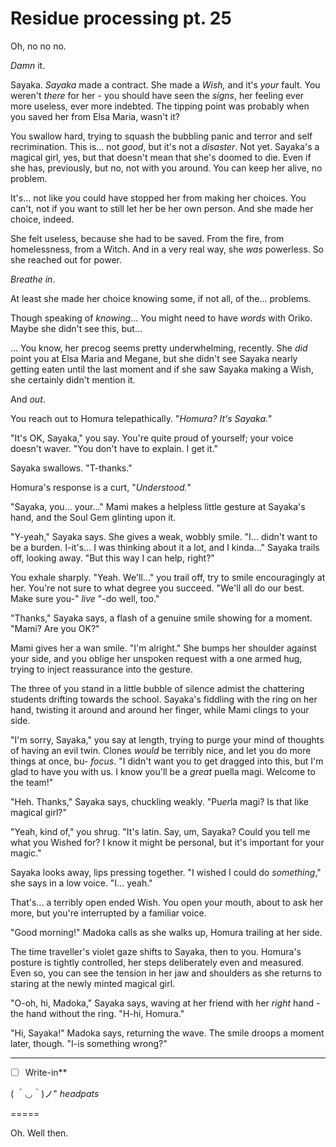 # Residue processing pt. 25

Oh, no no no.

*Damn* it.

Sayaka. *Sayaka* made a contract. She made a *Wish,* and it's *your* fault. You weren't *there* for her - you should have seen the *signs*, her feeling ever more useless, ever more indebted. The tipping point was probably when you saved her from Elsa Maria, wasn't it?

You swallow hard, trying to squash the bubbling panic and terror and self recrimination. This is... not *good*, but it's not a *disaster*. Not yet. Sayaka's a magical girl, yes, but that doesn't mean that she's doomed to die. Even if she has, previously, but no, not with you around. You can keep her alive, no problem.

It's... not like you could have stopped her from making her choices. You can't, not if you want to still let her be her own person. And she made her choice, indeed.

She felt useless, because she had to be saved. From the fire, from homelessness, from a Witch. And in a very real way, she *was* powerless. So she reached out for power.

*Breathe in*.

At least she made her choice knowing some, if not all, of the... problems.

Though speaking of *knowing*... You might need to have *words* with Oriko. Maybe she didn't see this, but...

... You know, her precog seems pretty underwhelming, recently. She *did* point you at Elsa Maria and Megane, but she didn't see Sayaka nearly getting eaten until the last moment and if she saw Sayaka making a Wish, she certainly didn't mention it.

And *out*.

You reach out to Homura telepathically. "*Homura? It's Sayaka.*"

"It's OK, Sayaka," you say. You're quite proud of yourself; your voice doesn't waver. "You don't have to explain. I get it."

Sayaka swallows. "T-thanks."

Homura's response is a curt, "*Understood.*"

"Sayaka, you... your..." Mami makes a helpless little gesture at Sayaka's hand, and the Soul Gem glinting upon it.

"Y-yeah," Sayaka says. She gives a weak, wobbly smile. "I... didn't want to be a burden. I-it's... I was thinking about it a lot, and I kinda..." Sayaka trails off, looking away. "But this way I can help, right?"

You exhale sharply. "Yeah. We'll..." you trail off, try to smile encouragingly at her. You're not sure to what degree you succeed. "We'll all do our best. Make sure you-" *live* "-do well, too."

"Thanks," Sayaka says, a flash of a genuine smile showing for a moment. "Mami? Are you OK?"

Mami gives her a wan smile. "I'm alright." She bumps her shoulder against your side, and you oblige her unspoken request with a one armed hug, trying to inject reassurance into the gesture.

The three of you stand in a little bubble of silence admist the chattering students drifting towards the school. Sayaka's fiddling with the ring on her hand, twisting it around and around her finger, while Mami clings to your side.

"I'm sorry, Sayaka," you say at length, trying to purge your mind of thoughts of having an evil twin. Clones *would* be terribly nice, and let you do more things at once, bu- *focus*. "I didn't want you to get dragged into this, but I'm glad to have you with us. I know you'll be a *great* puella magi. Welcome to the team!"

"Heh. Thanks," Sayaka says, chuckling weakly. "Pu*er*la magi? Is that like magical girl?"

"Yeah, kind of," you shrug. "It's latin. Say, um, Sayaka? Could you tell me what you Wished for? I know it might be personal, but it's important for your magic."

Sayaka looks away, lips pressing together. "I wished I could do *something*," she says in a low voice. "I... yeah."

That's... a terribly open ended Wish. You open your mouth, about to ask her more, but you're interrupted by a familiar voice.

"Good morning!" Madoka calls as she walks up, Homura trailing at her side.

The time traveller's violet gaze shifts to Sayaka, then to you. Homura's posture is tightly controlled, her steps deliberately even and measured. Even so, you can see the tension in her jaw and shoulders as she returns to staring at the newly minted magical girl.

"O-oh, hi, Madoka," Sayaka says, waving at her friend with her *right* hand - the hand without the ring. "H-hi, Homura."

"Hi, Sayaka!" Madoka says, returning the wave. The smile droops a moment later, though. "I-is something wrong?"

---

- [ ] Write-in**

( ＾◡＾)ノ" *headpats*

\=====​

Oh. Well then.
